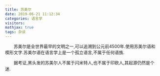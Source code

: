 ```yaml
---
title: 苏美尔
date: 2019-06-21 11:12:34
categories: 语言学
visitors: 
mathjax: true
tags: 杂谈
---
```

&emsp;&emsp;苏美尔是全世界最早的文明之一,可以追溯到公元前4500年.使用苏美尔语和楔形文字.苏美尔语在语言学上是一个孤立语言,不属于任何语族.

&emsp;&emsp;据考证,黑头发的苏美尔人不属于闪米特人,也不属于印欧人,其起源仍然是个迷.
